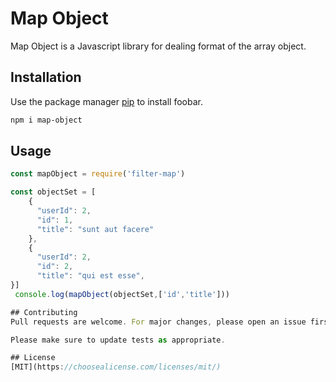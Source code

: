 # Map Object

Map Object is a Javascript library for dealing format of the array object.

## Installation

Use the package manager [pip](https://pip.pypa.io/en/stable/) to install foobar.

```bash
npm i map-object
```

## Usage

```javascript
const mapObject = require('filter-map')

const objectSet = [
    {
      "userId": 2,
      "id": 1,
      "title": "sunt aut facere"
    },
    {
      "userId": 2,
      "id": 2,
      "title": "qui est esse",
}]
 console.log(mapObject(objectSet,['id','title']))

## Contributing
Pull requests are welcome. For major changes, please open an issue first to discuss what you would like to change.

Please make sure to update tests as appropriate.

## License
[MIT](https://choosealicense.com/licenses/mit/)